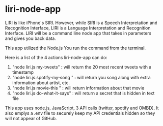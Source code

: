 # liri-node-app
LIRI is like iPhone's SIRI. However, while SIRI is a Speech Interpretation and Recognition Interface, LIRI is a Language Interpretation and Recognition Interface. LIRI will be a command line node app that takes in parameters and gives you back data.

This app utilized the Node.js   You run the command from the terminal.

Here is a list of the 4 actions liri-node-app can do:
  1. "node liri.js my-tweets" : will return the 20 most recent tweets with a timestamp
  2. "node liri.js spotify-my-song <songname>" : will return you song along with extra information about artist, etc.
  3. "node liri.js movie-this <movie name>" : will return information about that movie
  4. "node liri.js do-what-it-says" : will return a secret that is hidden in text file
  
  This app uses node.js, JavaScript, 3 API calls (twitter, spotify and OMBD).  It also emplys a .env file to securely keep my API credentials hidden so they will not appear of GitHub.
  
  
